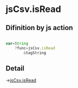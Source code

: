 # jsCsv.isRead

## Difinition by js action

```js.js

var=String
	?func=jsCsv.isRead
		&tagString
```

## Detail

->[jsCsv.isRead](https://github.com/puutaro/CommandClick/blob/master/md/developer/js_interface/details/JsCsv/isRead.md)
